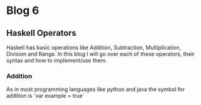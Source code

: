 # Blog 6
<h2>Haskell Operators</h2>
Haskell has basic operations like Addition, Subtraction, Multiplication, Division and Range. In this blog I will go over each of these operators, their syntax and how
to implement/use them. 

<br>
<h3> Addition </h3> 
As in most programming languages like python and java the symbol for addition is `var example = true`

